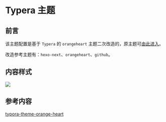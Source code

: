 # Typera 主题

## 前言

该主题配置是基于 `Typera` 的 `orangeheart` 主题二次改造的，原主题可[由此进入](https://theme.typora.io/theme/OrangeHeart/)。

改造参考主题有：`hexo-next`、`orangeheart`、`github`。

## 内容样式

![](/Users/caiyin/MyCode/typora-theme/assets/demo.png)

## 参考内容

[typora-theme-orange-heart](https://github.com/evgo2017/typora-theme-orange-heart)



